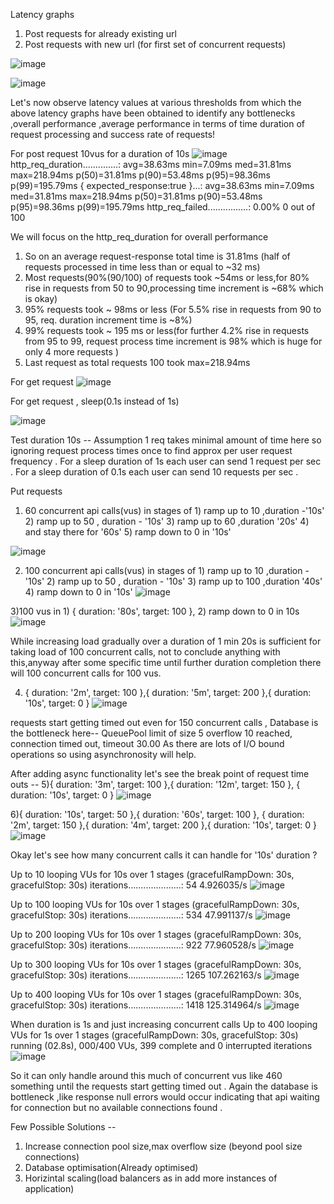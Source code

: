 Latency graphs 
1) Post requests for already existing url
2) Post requests with new url (for first set of concurrent requests)
   
![image](https://github.com/user-attachments/assets/995f48df-81bc-4ba2-8be8-82069b327217)

![image](https://github.com/user-attachments/assets/a498ace9-6845-4707-a98e-711e7b306a30)


Let's now observe latency values at various thresholds from which the above latency graphs have been obtained to identify any bottlenecks ,overall performance ,average performance in terms of time duration of request processing and success rate of requests!

For post request 10vus for a duration of 10s
![image](https://github.com/user-attachments/assets/0ea84548-d565-4a3a-89bf-e13d358f6abf)
http_req_duration..............: avg=38.63ms  min=7.09ms med=31.81ms  max=218.94ms p(50)=31.81ms  p(90)=53.48ms  p(95)=98.36ms  p(99)=195.79ms
    { expected_response:true }...: avg=38.63ms  min=7.09ms med=31.81ms  max=218.94ms p(50)=31.81ms  p(90)=53.48ms  p(95)=98.36ms  p(99)=195.79ms
http_req_failed................: 0.00%   0 out of 100

We will focus on the http_req_duration for overall performance
1) So on an average request-response total time is 31.81ms (half of requests processed in time less than or equal to ~32 ms)
2) Most requests(90%(90/100) of requests took ~54ms or less,for 80% rise in requests from 50 to 90,processing time increment is ~68% which is okay)
3) 95% requests took ~ 98ms or less (For 5.5% rise in requests from 90 to 95, req. duration increment time is ~8%)
4) 99% requests took ~ 195 ms or less(for further 4.2% rise in requests from 95 to 99, request process time increment is 98% which is huge for only 4 more requests )
5) Last request as total requests 100 took max=218.94ms

For get request
![image](https://github.com/user-attachments/assets/088ab68e-3159-45f6-b15b-06564a7a9c05)


For get request , sleep(0.1s instead of 1s)

![image](https://github.com/user-attachments/assets/b3f6529b-b04f-41e0-9c65-e835a2805e1f)


Test duration 10s -- 
Assumption 1 req takes minimal amount of time here so ignoring request process times once to find approx per user request frequency .
For a sleep duration of 1s each user can send 1 request per sec .
For a sleep duration of 0.1s each user can send 10 requests per sec .

Put requests
1) 60 concurrent api calls(vus) in stages of 1) ramp up  to 10 ,duration -'10s' 2) ramp up to 50 , duration - '10s' 3) ramp up to 60 ,duration '20s' 4) and stay there for '60s' 5) ramp down to 0 in '10s'

![image](https://github.com/user-attachments/assets/a3783664-f6ec-4e3c-adfd-9117af8bf2eb)

2) 100 concurrent api calls(vus) in stages of 1) ramp up  to 10 ,duration -'10s' 2) ramp up to 50 , duration - '10s' 3) ramp up to 100 ,duration '40s'  4) ramp down to 0 in '10s'
![image](https://github.com/user-attachments/assets/37983e65-9742-40c1-9964-547c7cd216bf)

3)100 vus in 1) { duration: '80s', target: 100 }, 2) ramp down to 0 in 10s
![image](https://github.com/user-attachments/assets/3289edbc-6136-450e-97f2-139e0437bf8e)

While increasing load gradually over a duration of 1 min 20s is sufficient for taking load of 100 concurrent calls, not to conclude anything with this,anyway after some specific time until further duration completion there will 100 concurrent calls for 100 vus.

4)   { duration: '2m', target: 100 },{ duration: '5m', target: 200 },{ duration: '10s', target: 0 }
![image](https://github.com/user-attachments/assets/0316ea8e-2315-423b-a7df-fcfa0ef1482b)

requests start getting timed out even for 150 concurrent calls ,
Database is the bottleneck here--
QueuePool limit of size 5 overflow 10 reached, connection timed out, timeout 30.00
As there are lots of I/O bound operations so using asynchronosity will help.

After adding async functionality let's see the break point of request time outs -- 
5){ duration: '3m', target: 100 },{ duration: '12m', target: 150 }, { duration: '10s', target: 0 }
![image](https://github.com/user-attachments/assets/7e42087d-781b-474c-bec8-027ce8c1d610)

6){ duration: '10s', target: 50 },{ duration: '60s', target: 100 }, { duration: '2m', target: 150 },{ duration: '4m', target: 200 },{ duration: '10s', target: 0 }
![image](https://github.com/user-attachments/assets/f815155e-e1fe-48e1-ad69-d556217ad9bb)

Okay let's see how many concurrent calls it can handle for '10s' duration ? 

Up to 10 looping VUs for 10s over 1 stages (gracefulRampDown: 30s, gracefulStop: 30s)
  iterations.....................: 54      4.926035/s
![image](https://github.com/user-attachments/assets/cecca4ac-ffc7-4fc1-b871-493ef62ed50c)

 Up to 100 looping VUs for 10s over 1 stages (gracefulRampDown: 30s, gracefulStop: 30s)
  iterations.....................: 534     47.991137/s
 ![image](https://github.com/user-attachments/assets/36a363a9-d4ba-4336-bef0-19e57e7e7fee)

Up to 200 looping VUs for 10s over 1 stages (gracefulRampDown: 30s, gracefulStop: 30s)
   iterations.....................: 922     77.960528/s
  ![image](https://github.com/user-attachments/assets/5e8fb5d4-5a5c-4a90-9f44-cedef9519cca)

Up to 300 looping VUs for 10s over 1 stages (gracefulRampDown: 30s, gracefulStop: 30s)
   iterations.....................: 1265    107.262163/s
   ![image](https://github.com/user-attachments/assets/30ec68b4-a771-4e43-aeb7-fe9faee8b4cb)

Up to 400 looping VUs for 10s over 1 stages (gracefulRampDown: 30s, gracefulStop: 30s)
     iterations.....................: 1418    125.314964/s
     ![image](https://github.com/user-attachments/assets/09bae263-9275-478e-b760-888ed100da03)

When duration is 1s and just increasing concurrent calls
Up to 400 looping VUs for 1s over 1 stages (gracefulRampDown: 30s, gracefulStop: 30s)
running (02.8s), 000/400 VUs, 399 complete and 0 interrupted iterations
![image](https://github.com/user-attachments/assets/62a5dbef-539e-4f47-975e-d9237d87cda8)


So it can only handle around this much of concurrent vus like 460 something until the requests start getting timed out .
Again the database is bottleneck ,like response null errors would occur indicating that api waiting for connection but no available connections found .

Few Possible Solutions -- 
1) Increase connection pool size,max overflow size (beyond pool size connections)
2) Database optimisation(Already optimised)
3) Horizintal scaling(load balancers as in add more instances of application)

  
















   
   

